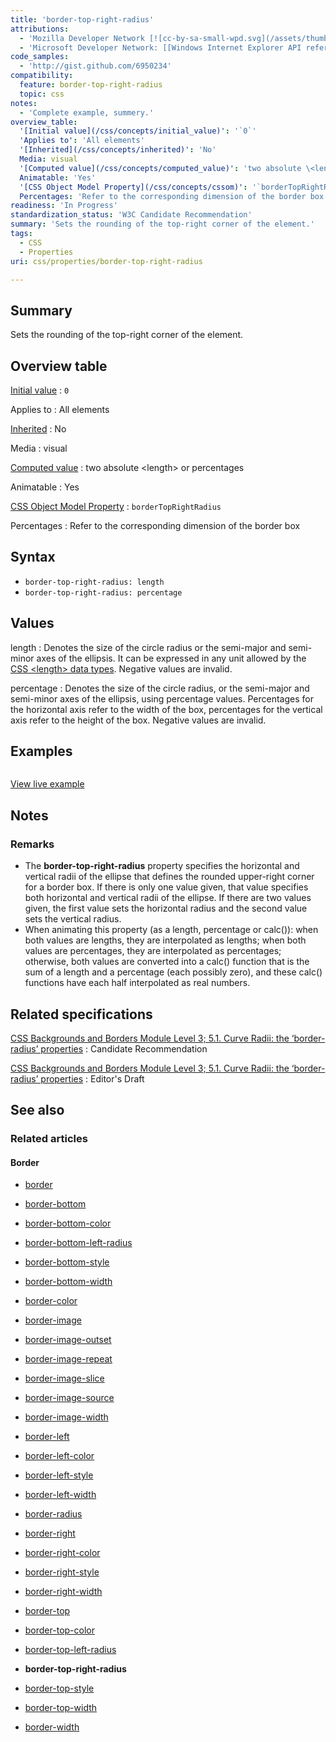 ```yaml
---
title: 'border-top-right-radius'
attributions:
  - 'Mozilla Developer Network [![cc-by-sa-small-wpd.svg](/assets/thumb/8/8c/cc-by-sa-small-wpd.svg/120px-cc-by-sa-small-wpd.svg.png)](http://creativecommons.org/licenses/by-sa/3.0/us/): [[Border-top-right-radius](https://developer.mozilla.org/es/docs/CSS/border-top-right-radius) Article]'
  - 'Microsoft Developer Network: [[Windows Internet Explorer API reference](http://msdn.microsoft.com/en-us/library/ie/hh828809%28v=vs.85%29.aspx) Article]'
code_samples:
  - 'http://gist.github.com/6950234'
compatibility:
  feature: border-top-right-radius
  topic: css
notes:
  - 'Complete example, summery.'
overview_table:
  '[Initial value](/css/concepts/initial_value)': '`0`'
  'Applies to': 'All elements'
  '[Inherited](/css/concepts/inherited)': 'No'
  Media: visual
  '[Computed value](/css/concepts/computed_value)': 'two absolute \<length\> or percentages'
  Animatable: 'Yes'
  '[CSS Object Model Property](/css/concepts/cssom)': '`borderTopRightRadius`'
  Percentages: 'Refer to the corresponding dimension of the border box'
readiness: 'In Progress'
standardization_status: 'W3C Candidate Recommendation'
summary: 'Sets the rounding of the top-right corner of the element.'
tags:
  - CSS
  - Properties
uri: css/properties/border-top-right-radius

---
```

## Summary

Sets the rounding of the top-right corner of the element.

## Overview table

[Initial value](/css/concepts/initial_value)
:   `0`

Applies to
:   All elements

[Inherited](/css/concepts/inherited)
:   No

Media
:   visual

[Computed value](/css/concepts/computed_value)
:   two absolute \<length\> or percentages

Animatable
:   Yes

[CSS Object Model Property](/css/concepts/cssom)
:   `borderTopRightRadius`

Percentages
:   Refer to the corresponding dimension of the border box

## Syntax

-   `border-top-right-radius: length`
-   `border-top-right-radius: percentage`

## Values

length
:   Denotes the size of the circle radius or the semi-major and semi-minor axes of the ellipsis. It can be expressed in any unit allowed by the [CSS \<length\> data types](/css/data_types/length). Negative values are invalid.

percentage
:   Denotes the size of the circle radius, or the semi-major and semi-minor axes of the ellipsis, using percentage values. Percentages for the horizontal axis refer to the width of the box, percentages for the vertical axis refer to the height of the box. Negative values are invalid.

## Examples

``` html

```

[View live example](http://code.webplatform.org/gist/6950234)

## Notes

### Remarks

-   The **border-top-right-radius** property specifies the horizontal and vertical radii of the ellipse that defines the rounded upper-right corner for a border box. If there is only one value given, that value specifies both horizontal and vertical radii of the ellipse. If there are two values given, the first value sets the horizontal radius and the second value sets the vertical radius.
-   When animating this property (as a length, percentage or calc()): when both values are lengths, they are interpolated as lengths; when both values are percentages, they are interpolated as percentages; otherwise, both values are converted into a calc() function that is the sum of a length and a percentage (each possibly zero), and these calc() functions have each half interpolated as real numbers.

## Related specifications

[CSS Backgrounds and Borders Module Level 3; 5.1. Curve Radii: the ‘border-radius’ properties](http://www.w3.org/TR/css3-background/#border-top-right-radius)
:   Candidate Recommendation

[CSS Backgrounds and Borders Module Level 3; 5.1. Curve Radii: the ‘border-radius’ properties](http://dev.w3.org/csswg/css-backgrounds/#border-top-right-radius)
:   Editor's Draft

## See also

### Related articles

#### Border

-   [border](/css/properties/border)

-   [border-bottom](/css/properties/border-bottom)

-   [border-bottom-color](/css/properties/border-bottom-color)

-   [border-bottom-left-radius](/css/properties/border-bottom-left-radius)

-   [border-bottom-style](/css/properties/border-bottom-style)

-   [border-bottom-width](/css/properties/border-bottom-width)

-   [border-color](/css/properties/border-color)

-   [border-image](/css/properties/border-image)

-   [border-image-outset](/css/properties/border-image-outset)

-   [border-image-repeat](/css/properties/border-image-repeat)

-   [border-image-slice](/css/properties/border-image-slice)

-   [border-image-source](/css/properties/border-image-source)

-   [border-image-width](/css/properties/border-image-width)

-   [border-left](/css/properties/border-left)

-   [border-left-color](/css/properties/border-left-color)

-   [border-left-style](/css/properties/border-left-style)

-   [border-left-width](/css/properties/border-left-width)

-   [border-radius](/css/properties/border-radius)

-   [border-right](/css/properties/border-right)

-   [border-right-color](/css/properties/border-right-color)

-   [border-right-style](/css/properties/border-right-style)

-   [border-right-width](/css/properties/border-right-width)

-   [border-top](/css/properties/border-top)

-   [border-top-color](/css/properties/border-top-color)

-   [border-top-left-radius](/css/properties/border-top-left-radius)

-   **border-top-right-radius**

-   [border-top-style](/css/properties/border-top-style)

-   [border-top-width](/css/properties/border-top-width)

-   [border-width](/css/properties/border-width)
